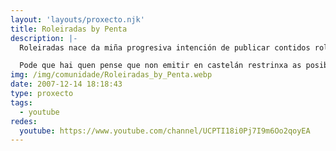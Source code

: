 ```yaml
---
layout: 'layouts/proxecto.njk'
title: Roleiradas by Penta
description: |-
  Roleiradas nace da miña progresiva intención de publicar contidos roleiras en galego. A pesares de que a maioría das partidas as teño en castelán por xogalas con persoas de fóra do meu país, todas as seccións de análises e similares as emito no idioma que falo.

  Pode que hai quen pense que non emitir en castelán restrinxa as posibilidades de difusión destes vídeos, mais non todo é economía de escala e medición do grao de éxito por visualizacións. Hai algo máis importante, que é visibilizar o idioma propio, darlle uso, coidalo e difundilo. Agardo que sepades comprender a miña decisión, porque como miña que é a tomo con todas as súas consecuencias. Disfrutade do contido que xenero e sentídevos libres de comentar conmigo o que conveñades. Vémonos nas pantallas ou nas mesas.
img: /img/comunidade/Roleiradas_by_Penta.webp
date: 2007-12-14 18:18:43
type: proxecto
tags:
  - youtube
redes:
  youtube: https://www.youtube.com/channel/UCPTI18i0Pj7I9m6Oo2qoyEA
---
```

